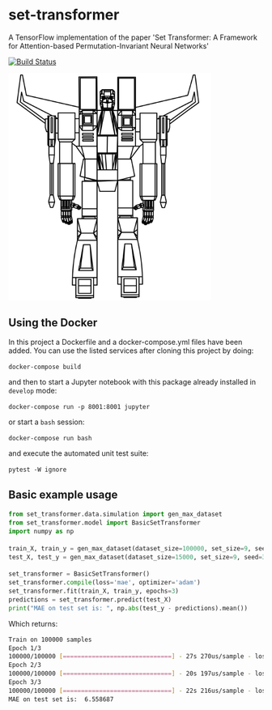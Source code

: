 # set-transformer
A TensorFlow implementation of the paper 'Set Transformer: A Framework for Attention-based Permutation-Invariant Neural Networks'

[![Build Status](https://travis-ci.com/arrigonialberto86/set_transformer.svg?branch=master)](https://travis-ci.com/arrigonialberto86/set_transformer)

<img src="imgs/transformer.png" alt="Image not found" width="400"/>

## Using the Docker

In this project a Dockerfile and a docker-compose.yml files have been added. You can use the listed services after cloning this project by doing:

```docker-compose build```

and then to start a Jupyter notebook with this package already installed in `develop` mode:

```docker-compose run -p 8001:8001 jupyter```

or start a `bash` session:

```docker-compose run bash```

and execute the automated unit test suite:

```pytest -W ignore```

## Basic example usage

```python
from set_transformer.data.simulation import gen_max_dataset
from set_transformer.model import BasicSetTransformer
import numpy as np

train_X, train_y = gen_max_dataset(dataset_size=100000, set_size=9, seed=1)
test_X, test_y = gen_max_dataset(dataset_size=15000, set_size=9, seed=3)

set_transformer = BasicSetTransformer()
set_transformer.compile(loss='mae', optimizer='adam')
set_transformer.fit(train_X, train_y, epochs=3)
predictions = set_transformer.predict(test_X)
print("MAE on test set is: ", np.abs(test_y - predictions).mean())
```

Which returns:

```bash
Train on 100000 samples
Epoch 1/3
100000/100000 [==============================] - 27s 270us/sample - loss: 32.8959
Epoch 2/3
100000/100000 [==============================] - 20s 197us/sample - loss: 6.6131
Epoch 3/3
100000/100000 [==============================] - 22s 216us/sample - loss: 6.6121
MAE on test set is:  6.558687
```